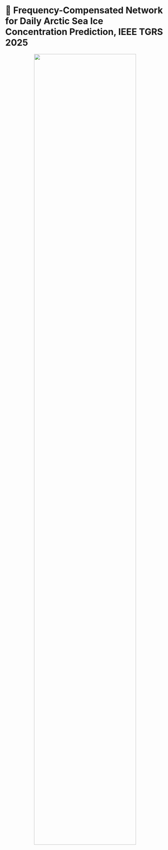 # 🚀 Frequency-Compensated Network for Daily Arctic Sea Ice Concentration Prediction, IEEE TGRS 2025


<div align=center>
 <img src="https://gaopursuit.oss-cn-beijing.aliyuncs.com/img/2025/wechat_2025-04-23_224612_150.jpg" width="80%" />
</div>

